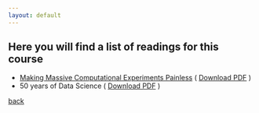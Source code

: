 ```yaml
---
layout: default
---
```


## Here you will find a list of readings for this course

* [Making Massive Computational Experiments Painless](http://ieeexplore.ieee.org/document/7840870/) ( [Download PDF](./assets/readings/making-massive-comp-painless-2016.pdf) )
* 50 years of Data Science ( [Download PDF](http://courses.csail.mit.edu/18.337/2015/docs/50YearsDataScience.pdf) )

[back](./)
